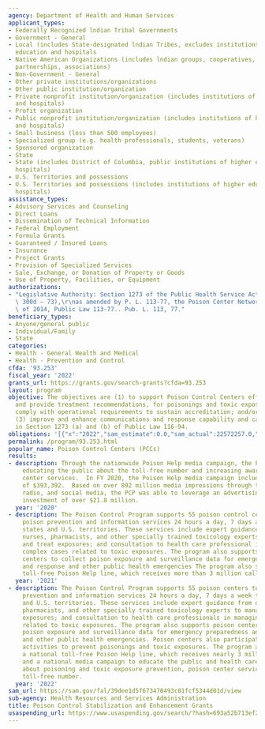 ```yaml
---
agency: Department of Health and Human Services
applicant_types:
- Federally Recognized lndian Tribal Governments
- Government - General
- Local (includes State-designated lndian Tribes, excludes institutions of higher
  education and hospitals
- Native American Organizations (includes lndian groups, cooperatives, corporations,
  partnerships, associations)
- Non-Government - General
- Other private institutions/organizations
- Other public institution/organization
- Private nonprofit institution/organization (includes institutions of higher education
  and hospitals)
- Profit organization
- Public nonprofit institution/organization (includes institutions of higher education
  and hospitals)
- Small business (less than 500 employees)
- Specialized group (e.g. health professionals, students, veterans)
- Sponsored organization
- State
- State (includes District of Columbia, public institutions of higher education and
  hospitals)
- U.S. Territories and possessions
- U.S. Territories and possessions (includes institutions of higher education and
  hospitals)
assistance_types:
- Advisory Services and Counseling
- Direct Loans
- Dissemination of Technical Information
- Federal Employment
- Formula Grants
- Guaranteed / Insured Loans
- Insurance
- Project Grants
- Provision of Specialized Services
- Sale, Exchange, or Donation of Property or Goods
- Use of Property, Facilities, or Equipment
authorizations:
- "Legislative Authority: Section 1273 of the Public Health Service Act, (42 U.S.C.\
  \ 300d – 73),\r\nas amended by P. L. 113-77, the Poison Center Network Act of 2014\
  \ of 2014, Public Law 113-77.. Pub. L. 113, 77."
beneficiary_types:
- Anyone/general public
- Individual/Family
- State
categories:
- Health - General Health and Medical
- Health - Prevention and Control
cfda: '93.253'
fiscal_year: '2022'
grants_url: https://grants.gov/search-grants?cfda=93.253
layout: program
objective: The objectives are (1) to support Poison Control Centers efforts to prevent,
  and provide treatment recommendations, for poisonings and toxic exposures; (2) to
  comply with operational requirements to sustain accreditation; and/or achieve accreditation;
  (3) improve and enhance communications and response capability and capacity as stated
  in Section 1273 (a) and (b) of Public Law 116-94.
obligations: '[{"x":"2022","sam_estimate":0.0,"sam_actual":22572257.0,"usa_spending_actual":22572256.58},{"x":"2023","sam_estimate":23263232.0,"sam_actual":0.0,"usa_spending_actual":23263232.29},{"x":"2024","sam_estimate":24846000.0,"sam_actual":0.0,"usa_spending_actual":23382630.84}]'
permalink: /program/93.253.html
popular_name: Poison Control Centers (PCCs)
results:
- description: Through the nationwide Poison Help media campaign, the PCP has been
    educating the public about the toll-free number and increasing awareness of poison
    center services.  In FY 2020, the Poison Help media campaign included an investment
    of $393,392.  Based on over 892 million media impressions through television,
    radio, and social media, the PCP was able to leverage an advertising return on
    investment of over $21.8 million.
  year: '2020'
- description: The Poison Control Program supports 55 poison control centers to provide
    poison prevention and information services 24 hours a day, 7 days a week to all
    states and U.S. territories. These services include expert guidance from doctors,
    nurses, pharmacists, and other specially trained toxicology experts to manage
    and treat exposures; and consultation to health care professional in managing
    complex cases related to toxic exposures. The program also supports poison control
    centers to collect poison exposure and surveillance data for emergency preparedness
    and response and other public health emergencies The program also supports a national
    toll-free Poison Help line, which receives more than 3 million calls annually
  year: '2021'
- description: The Poison Control Program supports 55 poison centers to provide poison
    prevention and information services 24 hours a day, 7 days a week to all states
    and U.S. territories. These services include expert guidance from doctors, nurses,
    pharmacists, and other specially trained toxicology experts to manage and treat
    exposures; and consultation to health care professionals in managing complex cases
    related to toxic exposures. The program also supports poison centers to collect
    poison exposure and surveillance data for emergency preparedness and response
    and other public health emergencies. Poison centers also participate in education
    activities to prevent poisonings and toxic exposures. The program also supports
    a national toll-free Poison Help line, which receives nearly 3 million calls annually,
    and a national media campaign to educate the public and health care providers
    about poisoning and toxic exposure prevention, poison center services, and the
    toll-free number.
  year: '2022'
sam_url: https://sam.gov/fal/39dee1d5f673470493c01fcf5344d01d/view
sub-agency: Health Resources and Services Administration
title: Poison Control Stabilization and Enhancement Grants
usaspending_url: https://www.usaspending.gov/search/?hash=693a52b713ef222b276f596b3543c1df
---
```

